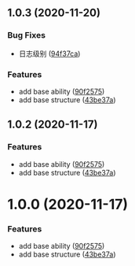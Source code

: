 ## 1.0.3 (2020-11-20)

### Bug Fixes

- 日志级别 ([94f37ca](https://github.com/mingtianyihou33/taro-sockjs-client/commit/94f37cafcf20764ba9efe0ee2b1b445440a60193))

### Features

- add base ability ([90f2575](https://github.com/mingtianyihou33/taro-sockjs-client/commit/90f25752be94b12f761ea9ef6f9d242b1e103b37))
- add base structure ([43be37a](https://github.com/mingtianyihou33/taro-sockjs-client/commit/43be37ad207d4831e98cb8367157107f076be46d))

## 1.0.2 (2020-11-17)

### Features

- add base ability ([90f2575](https://github.com/mingtianyihou33/taro-sockjs-client/commit/90f25752be94b12f761ea9ef6f9d242b1e103b37))
- add base structure ([43be37a](https://github.com/mingtianyihou33/taro-sockjs-client/commit/43be37ad207d4831e98cb8367157107f076be46d))

# 1.0.0 (2020-11-17)

### Features

- add base ability ([90f2575](https://github.com/mingtianyihou33/taro-sockjs-client/commit/90f25752be94b12f761ea9ef6f9d242b1e103b37))
- add base structure ([43be37a](https://github.com/mingtianyihou33/taro-sockjs-client/commit/43be37ad207d4831e98cb8367157107f076be46d))
